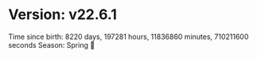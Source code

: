 # Version: v22.6.1
Time since birth: 8220 days, 197281 hours, 11836860 minutes, 710211600 seconds
Season: Spring 🌸
